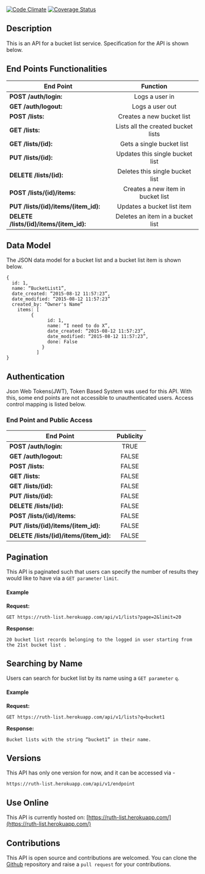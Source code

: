 [![Code Climate](https://codeclimate.com/github/andela-rchukwumam/Bucketlist/badges/gpa.svg)](https://codeclimate.com/github/andela-rchukwumam/Bucketlist)
[![Coverage Status](https://coveralls.io/repos/andela-rchukwumam/Bucketlist/badge.svg?branch=master&service=github)](https://coveralls.io/github/andela-rchukwumam/Bucketlist?branch=master)

## Description
This is an API for a bucket list service. Specification for the API is shown below.

## End Points Functionalities
|End Point| Function  |
|---------------------|:----:|
|**POST /auth/login:** |Logs a user in
| **GET /auth/logout:**| Logs a user out
| **POST /lists:**| Creates a new bucket list
| **GET /lists:**| Lists all the created bucket lists
|**GET /lists/(id):**| Gets a single bucket list
| **PUT /lists/(id):** |Updates this single bucket list
| **DELETE /lists/(id):**| Deletes this single bucket list
| **POST /lists/(id)/items:** |Creates a new item in bucket list
|**PUT /lists/(id)/items/(item_id):**| Updates a bucket list item
|**DELETE /lists/(id)/items/(item_id):**| Deletes an item in a bucket list

## Data Model
 The JSON data model for a bucket list and a bucket list item is shown below.

```
{
  id: 1,
  name: “BucketList1”,
  date_created: “2015-08-12 11:57:23”,
  date_modified: “2015-08-12 11:57:23”
  created_by: “Owner's Name”
    items: [
         {
               id: 1,
               name: “I need to do X”,
               date_created: “2015-08-12 11:57:23”,
               date_modified: “2015-08-12 11:57:23”,
               done: False
             }
           ]
}
```

## Authentication
Json Web Tokens(JWT), Token Based System was used for this API. With this, some end points are not accessible to unauthenticated users. Access control mapping is listed below.

### End Point and Public Access
|End Point| Publicity  |
|---------------------|:----:|
|**POST /auth/login:**| TRUE |
| **GET /auth/logout:**| FALSE|
| **POST /lists:**| FALSE|
| **GET /lists:**| FALSE|
| **GET /lists/(id):**| FALSE|
| **PUT /lists/(id):**| FALSE|
| **DELETE /lists/(id):**| FALSE |
|**POST /lists/(id)/items:**|  FALSE|
| **PUT /lists/(id)/items/(item_id):**| FALSE|
| **DELETE /lists/(id)/items/(item_id):**| FALSE|

## Pagination
This API is paginated such that users can specify the number of results they would like to have via a `GET parameter` `limit`.

#### Example

**Request:**
```
GET https://ruth-list.herokuapp.com/api/v1/lists?page=2&limit=20
```

**Response:**
```
20 bucket list records belonging to the logged in user starting from the 21st bucket list .
```

  ## Searching by Name
  Users can search for bucket list by its name using a `GET parameter` `q`.
  #### Example

  **Request:**
  ```
  GET https://ruth-list.herokuapp.com/api/v1/lists?q=bucket1
  ```

  **Response:**
  ```
  Bucket lists with the string “bucket1” in their name.
  ```

## Versions
This API has only one version for now, and it can be accessed via -
```
https://ruth-list.herokuapp.com/api/v1/endpoint
```

## Use Online
 This API is currently hosted on:
 [https://ruth-list.herokuapp.com/](https://ruth-list.herokuapp.com/)

## Contributions
 This API is open source and contributions are welcomed. You can clone the [Github](https://github.com/andela-rchukwumam/Bucketlist) repository and raise a `pull request` for your contributions.  
